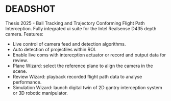 # DEADSHOT
Thesis 2025 - Ball Tracking and Trajectory Conforming Flight Path Interception.
Fully integrated ui suite for the Intel Realsense D435 depth camera.
Features:
  - Live control of camera feed and detection algorithms.
  - Auto detection of projectiles within ROI.
  - Enable live coms with interecption actuator or record and output data for review.
  - Plane Wizard: select the reference plane to align the camera in the scene.
  - Review Wizard: playback recorded flight path data to analyse performance.
  - Simulation Wizard: launch digital twin of 2D gantry interception system or 3D robotic manipulator.

